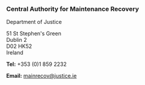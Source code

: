 ###  Central Authority for Maintenance Recovery

Department of Justice

51 St Stephen's Green  
Dublin 2  
D02 HK52  
Ireland

**Tel:** +353 (0)1 859 2232

**Email:** [ mainrecov@justice.ie ](mailto:mainrecov@justice.ie)
